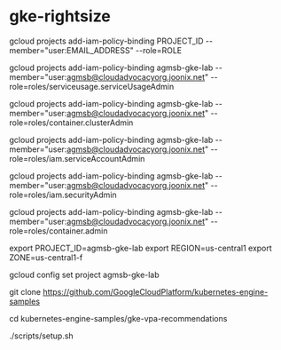 # gke-rightsize

gcloud projects add-iam-policy-binding PROJECT_ID --member="user:EMAIL_ADDRESS" --role=ROLE

gcloud projects add-iam-policy-binding agmsb-gke-lab --member="user:agmsb@cloudadvocacyorg.joonix.net" --role=roles/serviceusage.serviceUsageAdmin

gcloud projects add-iam-policy-binding agmsb-gke-lab --member="user:agmsb@cloudadvocacyorg.joonix.net" --role=roles/container.clusterAdmin

gcloud projects add-iam-policy-binding agmsb-gke-lab --member="user:agmsb@cloudadvocacyorg.joonix.net" --role=roles/iam.serviceAccountAdmin

gcloud projects add-iam-policy-binding agmsb-gke-lab --member="user:agmsb@cloudadvocacyorg.joonix.net" --role=roles/iam.securityAdmin

gcloud projects add-iam-policy-binding agmsb-gke-lab --member="user:agmsb@cloudadvocacyorg.joonix.net" --role=roles/container.admin

export PROJECT_ID=agmsb-gke-lab
export REGION=us-central1
export ZONE=us-central1-f

gcloud config set project agmsb-gke-lab

git clone https://github.com/GoogleCloudPlatform/kubernetes-engine-samples

cd kubernetes-engine-samples/gke-vpa-recommendations

./scripts/setup.sh